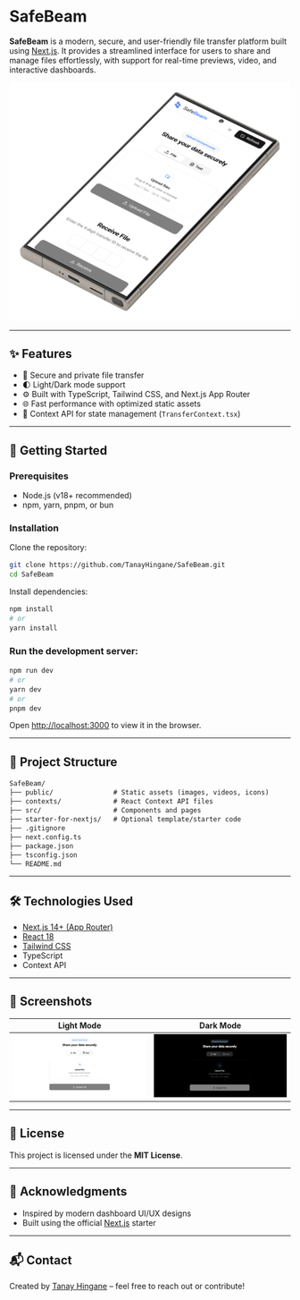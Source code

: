 # SafeBeam

**SafeBeam** is a modern, secure, and user-friendly file transfer platform built using [Next.js](https://nextjs.org/). It provides a streamlined interface for users to share and manage files effortlessly, with support for real-time previews, video, and interactive dashboards.

![Dashboard Preview](./public/heroImg.png)

---

## ✨ Features

- 🔐 Secure and private file transfer
- 🌓 Light/Dark mode support
- ⚙️ Built with TypeScript, Tailwind CSS, and Next.js App Router
- 🌐 Fast performance with optimized static assets
- 🧠 Context API for state management (`TransferContext.tsx`)

---

## 🚀 Getting Started

### Prerequisites

- Node.js (v18+ recommended)
- npm, yarn, pnpm, or bun

### Installation

Clone the repository:

```bash
git clone https://github.com/TanayHingane/SafeBeam.git
cd SafeBeam
```

Install dependencies:

```bash
npm install
# or
yarn install
```

### Run the development server:

```bash
npm run dev
# or
yarn dev
# or
pnpm dev
```

Open [http://localhost:3000](http://localhost:3000) to view it in the browser.

---

## 🧩 Project Structure

```
SafeBeam/
├── public/               # Static assets (images, videos, icons)
├── contexts/             # React Context API files
├── src/                  # Components and pages
├── starter-for-nextjs/   # Optional template/starter code
├── .gitignore
├── next.config.ts
├── package.json
├── tsconfig.json
└── README.md
```

---

## 🛠️ Technologies Used

- [Next.js 14+ (App Router)](https://nextjs.org)
- [React 18](https://reactjs.org)
- [Tailwind CSS](https://tailwindcss.com)
- TypeScript
- Context API

---

## 📸 Screenshots

| Light Mode                   | Dark Mode                  |
| ---------------------------- | -------------------------- |
| ![Light](./public/light.png) | ![Dark](./public/dark.png) |

---

## 📄 License

This project is licensed under the **MIT License**.

---

## 🙏 Acknowledgments

- Inspired by modern dashboard UI/UX designs
- Built using the official [Next.js](https://nextjs.org/) starter

---

## 📬 Contact

Created by [Tanay Hingane](https://github.com/TanayHingane) – feel free to reach out or contribute!
